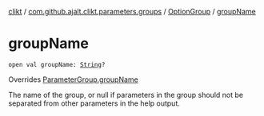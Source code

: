 [clikt](../../index.md) / [com.github.ajalt.clikt.parameters.groups](../index.md) / [OptionGroup](index.md) / [groupName](./group-name.md)

# groupName

`open val groupName: `[`String`](https://kotlinlang.org/api/latest/jvm/stdlib/kotlin/-string/index.html)`?`

Overrides [ParameterGroup.groupName](../-parameter-group/group-name.md)

The name of the group, or null if parameters in the group should not be separated from other
parameters in the help output.

